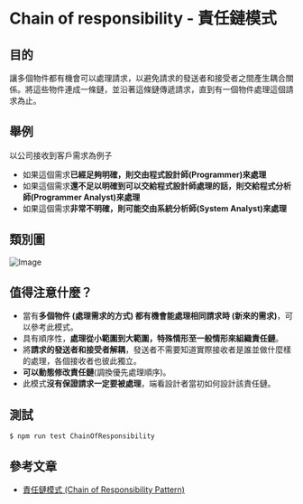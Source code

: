 # Chain of responsibility - 責任鏈模式
## 目的
讓多個物件都有機會可以處理請求，以避免請求的發送者和接受者之間產生耦合關係。將這些物件連成一條鏈，並沿著這條鏈傳遞請求，直到有一個物件處理這個請求為止。

## 舉例
以公司接收到客戶需求為例子
- 如果這個需求**已經足夠明確，則交由程式設計師(Programmer)來處理**
- 如果這個需求**還不足以明確到可以交給程式設計師處理的話，則交給程式分析師(Programmer Analyst)來處理**
- 如果這個需求**非常不明確，則可能交由系統分析師(System Analyst)來處理**

## 類別圖
![Image](https://i.imgur.com/VP3OhTx.png)

## 值得注意什麼？
- 當有**多個物件 (處理需求的方式) 都有機會能處理相同請求時 (新來的需求)**，可以參考此模式。
- 具有順序性，**處理從小範圍到大範圍，特殊情形至一般情形來組織責任鏈**。
- 將**請求的發送者和接受者解耦**，發送者不需要知道實際接收者是誰並做什麼樣的處理，各個接收者也彼此獨立。
- **可以動態修改責任鏈**(調換優先處理順序)。
- 此模式**沒有保證請求一定要被處理**，端看設計者當初如何設計該責任鏈。

## 測試
```
$ npm run test ChainOfResponsibility
```

 ## 參考文章
 - [責任鏈模式 (Chain of Responsibility Pattern)](http://corrupt003-design-pattern.blogspot.com/2017/01/chain-of-responsibility-pattern.html)
